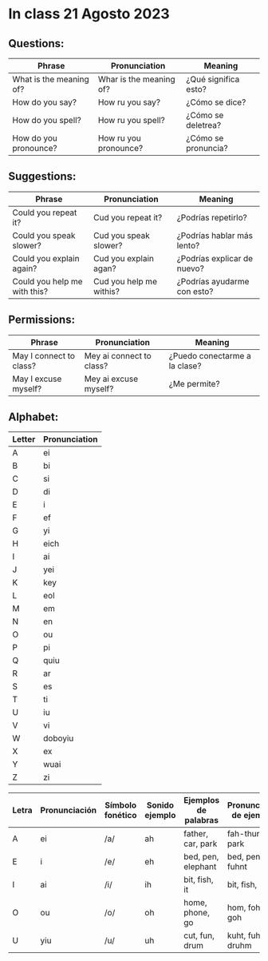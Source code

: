 # In class 21 Agosto 2023

## Questions:

| Phrase                  | Pronunciation             | Meaning              |
|-------------------------|---------------------------|----------------------|
| What is the meaning of? | Whar is the meaning of?   | ¿Qué significa esto? |
| How do you say?         | How ru you say?           | ¿Cómo se dice?       |
| How do you spell?       | How ru you spell?         | ¿Cómo se deletrea?   |
| How do you pronounce?   | How ru you pronounce?     | ¿Cómo se pronuncia?  |

## Suggestions:

| Phrase                        | Pronunciation             | Meaning                      |
|-------------------------------|---------------------------|------------------------------|
| Could you repeat it?          | Cud you repeat it?       | ¿Podrías repetirlo?          |
| Could you speak slower?       | Cud you speak slower?     | ¿Podrías hablar más lento?   |
| Could you explain again?      | Cud you explain agan?     | ¿Podrías explicar de nuevo?  |
| Could you help me with this?  | Cud you help me withis?   | ¿Podrías ayudarme con esto?  |

## Permissions:

| Phrase                | Pronunciation         | Meaning                    |
|-----------------------|-----------------------|----------------------------|
| May I connect to class? | Mey ai connect to class? | ¿Puedo conectarme a la clase? |
| May I excuse myself?  | Mey ai excuse myself?  | ¿Me permite?               |

## Alphabet:

| Letter | Pronunciation |
|--------|----------------|
| A      | ei            |
| B      | bi            |
| C      | si            |
| D      | di            |
| E      | i             |
| F      | ef            |
| G      | yi            |
| H      | eich          |
| I      | ai            |
| J      | yei           |
| K      | key           |
| L      | eol           |
| M      | em            |
| N      | en            |
| O      | ou            |
| P      | pi            |
| Q      | quiu          |
| R      | ar            |
| S      | es            |
| T      | ti            |
| U      | iu            |
| V      | vi            |
| W      | doboyiu       |
| X      | ex            |
| Y      | wuai          |
| Z      | zi            |

| Letra | Pronunciación | Símbolo fonético | Sonido ejemplo | Ejemplos de palabras       | Pronunciación de ejemplos       |
|-------|---------------|------------------|----------------|----------------------------|---------------------------------|
| A     | ei            | /a/              | ah             | father, car, park          | fah-thur, kar, park              |
| E     | i             | /e/              | eh             | bed, pen, elephant         | bed, pen, el-i-fuhnt             |
| I     | ai            | /i/              | ih             | bit, fish, it              | bit, fish, it                    |
| O     | ou            | /o/              | oh             | home, phone, go            | hom, fohn, goh                   |
| U     | yiu           | /u/              | uh             | cut, fun, drum             | kuht, fuhn, druhm                |

